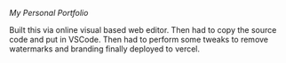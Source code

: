*My Personal Portfolio*




Built this via online visual based web editor.
Then had to copy the source code and put in VSCode.
Then had to perform some tweaks to remove watermarks and branding 
finally deployed to vercel.
